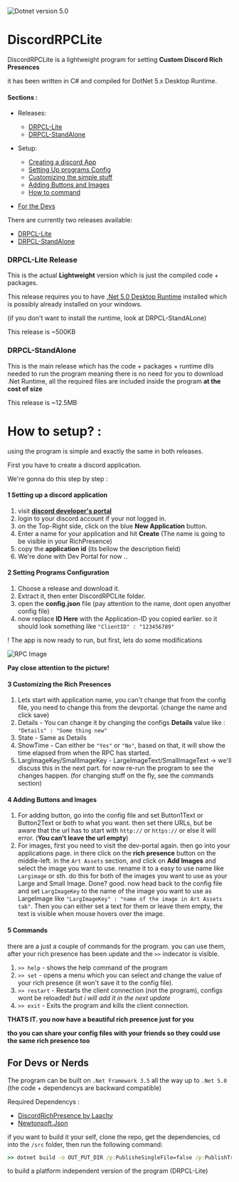 ![Dotnet version 5.0](https://img.shields.io/badge/.NET%20Version-5.0-blue)

# DiscordRPCLite 

DiscordRPCLite is a lightweight program for setting **Custom Discord Rich Presences**

it has been written in C# and compiled for DotNet 5.x Desktop Runtime.

#### Sections :
- Releases:
  - [DRPCL-Lite](#drpcl-lite-release)
  - [DRPCL-StandAlone](#drpcl-standalone)

- Setup:
  - [Creating a discord App](#1-setting-up-a-discord-application)
  - [Setting Up programs Config](#2-setting-programs-configuration)
  - [Customizing the simple stuff](#3-customizing-the-rich-presences)
  - [Adding Buttons and Images](#4-adding-buttons-and-images)
  - [How to command](#5-commands)
- [For the Devs](#for-devs-or-nerds)

There are currently two releases available:

- [DRPCL-Lite](#drpcl-lite-release)
- [DRPCL-StandAlone](#drpcl-standalone)

### DRPCL-Lite Release
This is the actual **Lightweight** version which is just the compiled code + packages.

This release requires you to have [.Net 5.0 Desktop Runtime](https://dotnet.microsoft.com/download/dotnet) installed
which is possibly already installed on your windows. 

(if you don't want to install the runtime, look at DRPCL-StandALone)

This release is ~500KB

### DRPCL-StandAlone
This is the main release which has the code + packages + runtime dlls needed to run the program
meaning there is no need for you to download .Net Runtime, all the required files are included
inside the program **at the cost of size**

This release is ~12.5MB


# How to setup? :
using the program is simple and exactly the same in both releases.

First you have to create a discord application.

We're gonna do this step by step :

#### 1 Setting up a discord application
1. visit **[discord developer's portal](https://discord.com/developers)**
2. login to your discord account if your not logged in.
3. on the Top-Right side, click on the blue **New Application** button.
4. Enter a name for your application and hit **Create** (The name is going to be visible in your RichPresence)
5. copy the **application id** (its bellow the description field)
6. We're done with Dev Portal for now ..

#### 2 Setting Programs Configuration
1. Choose a release and download it.
2. Extract it, then enter DiscordRPCLite folder.
3. open the **config.json** file (pay attention to the name, dont open anyother config file)
4. now replace **ID Here** with the Application-ID you copied earlier. so it should look  something like `"ClientID" : "123456789"`

! The app is now ready to run, but first, lets do some modifications

![RPC Image](https://cdn.discordapp.com/attachments/787696198693158912/908309288655683604/unknown.png)

**Pay close attention to the picture!**

#### 3 Customizing the Rich Presences
1. Lets start with application name, you can't change that from the config file, you need to change this from the devportal. (change the name and click save)
2. Details - You can change it by changing the configs **Details** value like : `"Details" : "Some thing new"`
3. State - Same as Details
4. ShowTime - Can either be `"Yes"` or `"No"`, based on that, it will show the time elapsed from when the RPC has started.
5. LargImageKey/SmallImageKey - LargeImageText/SmallImageText -> we'll discuss this in the next part. for now re-run the program to see the changes happen. (for changing stuff on the fly, see the commands section)

#### 4 Adding Buttons and Images
1. For adding button, go into the config file and set Button1Text or Button2Text or both to what you want. then set there URLs, but be aware that the url has to start with `http://` or `https://` or else it will error. (**You can't leave the url empty**)
2. For images, first you need to visit the dev-portal again. then go into your applications page. in there click on the **rich presence** button on the middle-left. in the `Art Assets` section, and click on **Add Images** and select the image you want to use. rename it to a easy to use name like `Largimage` or sth. do this for both of the images you want to use as your Large and Small Image. Done? good. now head back to the config file and set `LargImageKey` to the name of the image you want to use as LargeImage like `"LargImageKey" : "name of the image in Art Assets tab"`.
Then you can either set a text for them or leave them empty, the text is visible when mouse hovers over the image.

#### 5 Commands
there are a just a couple of commands for the program. you can use them, after your rich presence has been update and the `>>` indecator is visible.

1. `>> help` - shows the help command of the program
2. `>> set`  - opens a menu which you can select and change the value of your rich presence (it won't save it to the config file).
3. `>> restart` - Restarts the client connection (not the program), configs wont be reloaded! *but i will add it in the next update*
4. `>> exit` - Exits the program and kills the client connection.

**THATS IT. you now have a beautiful rich presence just for you**

**tho you can share your config files with your friends so they could use the same rich presence too**


## For Devs or Nerds
The program can be built on `.Net Framework 3.5` all the way up to `.Net 5.0` (the code + dependencys are backward compatible)

Required Dependencys :
- [DiscordRichPresence by Laachy](https://github.com/Lachee/discord-rpc-csharp)
- [Newtonsoft.Json](https://www.newtonsoft.com/)

if you want to build it your self, clone the repo, get the dependencies, cd into the `/src` folder, then run the following command:
```cmd
>> dotnet build -o OUT_PUT_DIR /p:PublisheSingleFile=false /p:PublishTrimmed=false /p:RuntimeIdentifier=any
```
to build a platform independent version of the program (DRPCL-Lite)
